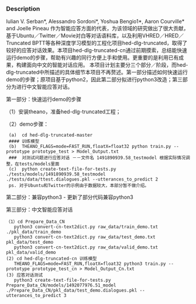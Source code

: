 ### Description
Iulian V. Serban*, Alessandro Sordoni*, Yoshua Bengio1*, Aaron Courville* and Joelle Pineau 作为智能应答方面的代表，为该领域的研究做出了很大贡献，基于Ubuntu／Twitter／Movie对白等对话语料库，以及利用VHRED／HRED／Truncated BPTT等各种深度学习模型的工程化项目hed-dlg-truncated，取得了较好的应答对话效果。本项目hed-dlg-truncated-cn通过前期摸索，总结能快速运行demo的步骤，帮助有兴趣的同行方便上手和使用。更重要的是利用已有成果，构建面向中文的智能对话应用。
本项目计划主要分三个部分／阶段，而hed-dlg-truncated中所描述的具体细节本项目不再赘述。第一部分描述如何快速运行demo的步骤；原项目基于python2，因此第二部分拟进行python3改造；第三部分为进行中文智能应答对话。

第一部分：快速运行demo的步骤	

（1）安装theano，准备hed-dlg-truncated工程；

（2）demo步骤：

  	 (a)  cd hed-dlg-truncated-master
     #### 训练模型
     (b)  THEANO_FLAGS=mode=FAST_RUN,floatX=float32 python train.py --prototype prototype_test > Model_Output.txt
     ###  对测试问题进行应答对话 －－文件名 1491890939.58_testmodel 根据实际情况调整，在tests/models里面
     (c)  python create-text-file-for-tests.py ./tests/models/1491890939.58_testmodel ./tests/data/ttest.dialogues.pkl --utterances_to_predict 2
     ps. 对于Ubuntu和Twitter的示例由于数据较大，本部分暂不做介绍。  
    
第二部分：兼容python3 - 更新了部分代码兼容python3

第三部分：中文智能应答对话

    （1）cd Prepare_Data_CN
       python3 convert-cn-text2dict.py raw_data/train_demo.txt ./pkl_data/train_demo
       python3 convert-cn-text2dict.py raw_data/test_demo.txt pkl_data/test_demo
       python3 convert-cn-text2dict.py raw_data/valid_demo.txt pkl_data/valid_demo
    (2) cd hed-dlg-truncated-cn 训练模型
       THEANO_FLAGS=mode=FAST_RUN,floatX=float32 python3 train.py --prototype prototype_test_cn > Model_Output_Cn.txt
    (3) 应答对话测试
       python3 create-text-file-for-tests.py Prepare_Data_CN/models/1492077976.51_model ./Prepare_Data_CN/pkl_data/test_demo.dialogues.pkl --utterances_to_predict 3
      




